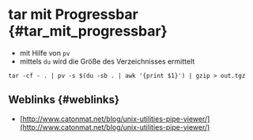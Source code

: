 # tar mit Progressbar {#tar_mit_progressbar}

* mit Hilfe von `pv`
* mittels `du` wird die Größe des Verzeichnisses ermittelt

```
tar -cf - . | pv -s $(du -sb . | awk '{print $1}') | gzip > out.tgz
```

## Weblinks {#weblinks}

* [http://www.catonmat.net/blog/unix-utilities-pipe-viewer/](http://www.catonmat.net/blog/unix-utilities-pipe-viewer/)




